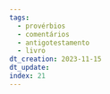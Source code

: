 ```yaml
---
tags:
  - provérbios
  - comentários
  - antigotestamento
  - livro
dt_creation: 2023-11-15
dt_update: 
index: 21
---
```

